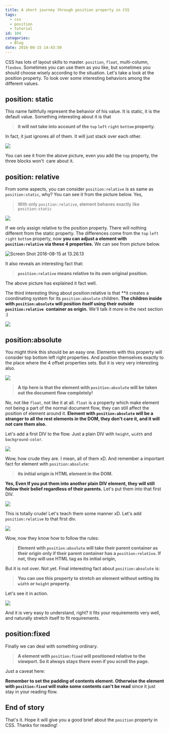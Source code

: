 ```yaml
---
title: A short journey through position property in CSS
tags:
  - css
  - position
  - tutorial
id: 104
categories:
  - Blog
date: 2016-08-15 14:43:50
---
```


CSS has lots of layout skills to master. `position`, `float`, multi-column, `flexbox`. Sometimes you can use them as you like, but sometimes you should choose wisely according to the situation. Let's take a look at the position property. To look over some interesting behaviors among the different values.

<!--more-->

## position: static

This name faithfully represent the behavior of his value. It is static, it is the default value. Something interesting about it is that

> **it will not take into account of the `top` `left` `right` `bottom` property.**

In fact, it just ignores all of them. It will just stack over each other.

![](/images/Screen-Shot-2016-08-15-at-13.15.51-107x300.png)

You can see it from the above picture, even you add the `top` property, the three blocks won't  care about it.

## position: relative

From some aspects, you can consider `position:relative` is as same as `position:static`, why? You can see it from the picture below. Yes,

> With only `position:relative`, element behaves exactly like `position:static`

![](/images/Screen-Shot-2016-08-15-at-13.20.55-106x300.png)

If we only assign relative to the position property. There will nothing different from the static property. The differences come from the `top` `left` `right` `bottom` property, now **you can adjust a element with `position:relative` via these 4 properties.** We can see from picture below.

![Screen Shot 2016-08-15 at 13.26.13](/images/Screen-Shot-2016-08-15-at-13.26.13-201x300.png)

It also reveals an interesting fact that:
> **`position:relative` means relative to its own original position.**

The above picture has explained it fact well.

The third interesting thing about position:relative is that **it creates a coordinating system for its `position:absolute` children. **The children inside with `position:absolute` will position itself using their outside `position:relative `container as origin.** We'll talk it more in the next section :)

![](/images/Screen-Shot-2016-08-15-at-13.37.10.png)

## position:absolute

You might think this should be an easy one. Elements with this property will consider top bottom left right properties. And position themselves exactly to the place where the 4 offset properties sets. But it is very very interesting also.

![](/images/Screen-Shot-2016-08-15-at-13.46.17.png)

> **A tip here is that the element with `position:absolute` will be taken out the document flow completely!**

No, not like `float`, not like it at all. `float` is a property which make element not being a part of the normal document flow, they can still affect the position of element around it. **Element with `position:absolute` will be a stranger to all the rest elements in the DOM, they don't care it, and it will not care them also.**

Let's add a first DIV to the flow. Just a plain DIV with `height`, `width` and `background-color`.

![](/images/Screen-Shot-2016-08-15-at-14.05.49-297x300.png)

Wow, how crude they are. I mean, all of them xD. And remember a important fact for element with `position:absolute`:

> **its initial origin is HTML element in the DOM.**

**Yes, Even If you put them into another plain DIV element, they will still follow their belief regardless of their parents.** Let's put them into that first DIV.

![](/images/Screen-Shot-2016-08-15-at-13.57.26-300x300.png)

This is totally crude! Let's teach them some manner xD. Let's add `position:relative` to that first div.

![](/images/Screen-Shot-2016-08-15-at-13.57.26-kkkx300.png)

Wow, now they know how to follow the rules:

> **Element with `position:absolute` will take their parent container as their origin only if their parent container has a `position:relative`. If not, they will use HTML tag as its initial origin,**

But it is not over. Not yet. Final interesting fact about `position:absolute` is:
> **You can use this property to stretch an element without setting its `width` or `height` property.**

Let's see it in action.

![](/images/Screen-Shot-2016-08-15-at-14.22.13.png)

And it is very easy to understand, right? it fits your requirements very well, and naturally stretch itself to fit requirements.

## position:fixed

Finally we can deal with something ordinary.

> **A element with `position:fixed` will positioned relative to the viewport. So it always stays there even if you scroll the page.**

Just a caveat here:

**Remember to set the padding of contents element. Otherwise the element with `position:fixed` will make some contents can't be read** since it just stay in your reading flow.

## End of story

That's it. Hope it will give you a good brief about the `position` property in CSS. Thanks for reading!
